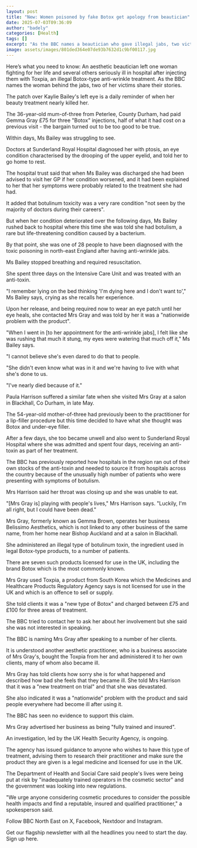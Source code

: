 ```yaml
---
layout: post
title: "New: Women poisoned by fake Botox get apology from beautician"
date: 2025-07-03T09:36:09
author: "badely"
categories: [Health]
tags: []
excerpt: "As the BBC names a beautician who gave illegal jabs, two victims share their story."
image: assets/images/801ded364e07de93b7632d1c9bf00117.jpg
---
```


Here’s what you need to know: An aesthetic beautician left one woman fighting for her life and several others seriously ill in hospital after injecting them with Toxpia, an illegal Botox-type anti-wrinkle treatment. As the BBC names the woman behind the jabs, two of her victims share their stories.

The patch over Kaylie Bailey's left eye is a daily reminder of when her beauty treatment nearly killed her.

The 36-year-old mum-of-three from Peterlee, County Durham, had paid Gemma Gray £75 for three "Botox" injections, half of what it had cost on a previous visit - the bargain turned out to be too good to be true.

Within days, Ms Bailey was struggling to see.

Doctors at Sunderland Royal Hospital diagnosed her with ptosis, an eye condition characterised by the drooping of the upper eyelid, and told her to go home to rest. 

The hospital trust said that when Ms Bailey was discharged she had been advised to visit her GP if her condition worsened, and it had been explained to her that her symptoms were probably related to the treatment she had had.

It added that botulinum toxicity was a very rare condition "not seen by the majority of doctors during their careers".

But when her condition deteriorated over the following days, Ms Bailey rushed back to hospital where this time she was told she had botulism, a rare but life-threatening condition caused by a bacterium.

By that point, she was one of 28 people to have been diagnosed with the toxic poisoning in north-east England after having anti-wrinkle jabs.

Ms Bailey stopped breathing and required resuscitation. 

She spent three days on the Intensive Care Unit and was treated with an anti-toxin.

"I remember lying on the bed thinking 'I'm dying here and I don't want to'," Ms Bailey says, crying as she recalls her experience. 

Upon her release, and being required now to wear an eye patch until her eye heals, she contacted Mrs Gray and was told by her it was a "nationwide problem with the product". 

"When I went in [to her appointment for the anti-wrinkle jabs], I felt like she was rushing that much it stung, my eyes were watering that much off it," Ms Bailey says.

"I cannot believe she's even dared to do that to people. 

"She didn't even know what was in it and we're having to live with what she's done to us. 

"I've nearly died because of it." 

Paula Harrison suffered a similar fate when she visited Mrs Gray at a salon in Blackhall, Co Durham, in late May.

The 54-year-old mother-of-three had previously been to the practitioner for a lip-filler procedure but this time decided to have what she thought was Botox and under-eye filler.

After a few days, she too became unwell and also went to Sunderland Royal Hospital where she was admitted and spent four days, receiving an anti-toxin as part of her treatment. 

The BBC has previously reported how hospitals in the region ran out of their own stocks of the anti-toxin and needed to source it from hospitals across the country because of the unusually high number of patients who were presenting with symptoms of botulism. 

Mrs Harrison said her throat was closing up and she was unable to eat. 

"[Mrs Gray is] playing with people's lives," Mrs Harrison says. "Luckily, I'm all right, but I could have been dead."

Mrs Gray, formerly known as Gemma Brown, operates her business Belissimo Aesthetics, which is not linked to any other business of the same name, from her home near Bishop Auckland and at a salon in Blackhall.

She administered an illegal type of botulinum toxin, the ingredient used in legal Botox-type products, to a number of patients.

There are seven such products licensed for use in the UK, including the brand Botox which is the most commonly known. 

Mrs Gray used Toxpia, a product from South Korea which the Medicines and Healthcare Products Regulatory Agency says is not licensed for use in the UK and which is an offence to sell or supply.

She told clients it was a "new type of Botox" and charged between £75 and £100 for three areas of treatment. 

The BBC tried to contact her to ask her about her involvement but she said she was not interested in speaking. 

The BBC is naming Mrs Gray after speaking to a number of her clients. 

It is understood another aesthetic practitioner, who is a business associate of Mrs Gray's, bought the Toxpia from her and administered it to her own clients, many of whom also became ill.

Mrs Gray has told clients how sorry she is for what happened and described how bad she feels that they became ill. She told Mrs Harrison that it was a "new treatment on trial" and that she was devastated.

She also indicated it was a "nationwide" problem with the product and said people everywhere had become ill after using it. 

The BBC has seen no evidence to support this claim. 

Mrs Gray advertised her business as being "fully trained and insured". 

An investigation, led by the UK Health Security Agency, is ongoing. 

The agency has issued guidance to anyone who wishes to have this type of treatment, advising them to research their practitioner and make sure the product they are given is a legal medicine and licensed for use in the UK. 

The Department of Health and Social Care said people's lives were being put at risk by "inadequately trained operators in the cosmetic sector" and the government was looking into new regulations.

"We urge anyone considering cosmetic procedures to consider the possible health impacts and find a reputable, insured and qualified practitioner," a spokesperson said.

Follow BBC North East on X, Facebook, Nextdoor and Instagram.

Get our flagship newsletter with all the headlines you need to start the day. Sign up here.

